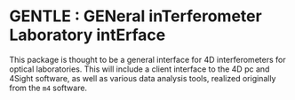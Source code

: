 # GENTLE : GENeral inTerferometer Laboratory intErface

This package is thought to be a general interface for 4D interferometers for optical laboratories. This will include a client interface to the 4D pc and 4Sight software, as well as various data analysis tools, realized originally from the `m4` software.
